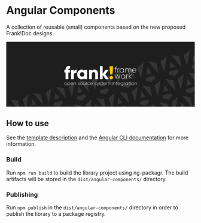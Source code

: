 # Angular Components

A collection of reusable (small) components based on the new proposed Frank!Doc designs.

![frank-framework-github-banner](banner.png)

## How to use
See the [template description](https://github.com/frankframework/angular-library-template) and the [Angular CLI documentation](https://angular.dev/tools/cli) for more information.

### Build
Run `npm run build` to build the library project using ng-packagr. The build artifacts will be stored in the `dist/angular-components/` directory.

### Publishing
Run `npm publish` in the `dist/angular-components/` directory in order to publish the library to a package registry.
